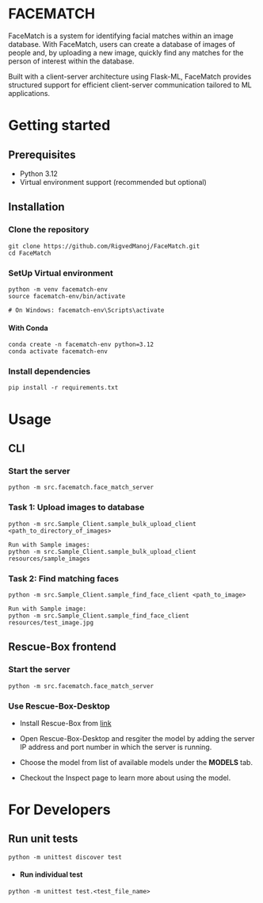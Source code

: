 # FACEMATCH

FaceMatch is a system for identifying facial matches within an image database. With FaceMatch, users can create a database of images of people and, by uploading a new image, quickly find any matches for the person of interest within the database. 

Built with a client-server architecture using Flask-ML, FaceMatch provides structured support for efficient client-server communication tailored to ML applications.


# Getting started

## Prerequisites

- Python 3.12 
- Virtual environment support (recommended but optional)

## Installation

### Clone the repository

```
git clone https://github.com/RigvedManoj/FaceMatch.git
cd FaceMatch
```

### SetUp Virtual environment

```
python -m venv facematch-env
source facematch-env/bin/activate  

# On Windows: facematch-env\Scripts\activate
```

#### With Conda

```
conda create -n facematch-env python=3.12
conda activate facematch-env
```

### Install dependencies

```
pip install -r requirements.txt
```
# Usage

## CLI

### Start the server
```
python -m src.facematch.face_match_server
```

### Task 1: Upload images to database
```
python -m src.Sample_Client.sample_bulk_upload_client <path_to_directory_of_images>

Run with Sample images:
python -m src.Sample_Client.sample_bulk_upload_client resources/sample_images
```

### Task 2: Find matching faces
```
python -m src.Sample_Client.sample_find_face_client <path_to_image>

Run with Sample image:
python -m src.Sample_Client.sample_find_face_client resources/test_image.jpg
```

## Rescue-Box frontend

### Start the server
```
python -m src.facematch.face_match_server
```

### Use Rescue-Box-Desktop

- Install Rescue-Box from [link](https://github.com/UMass-Rescue/RescueBox-Desktop)

- Open Rescue-Box-Desktop and resgiter the model by adding the server IP address and port number in which the server is running.

- Choose the model from list of available models under the **MODELS** tab.

- Checkout the Inspect page to learn more about using the model.

# For Developers
## Run unit tests

```
python -m unittest discover test
```
- #### Run individual test

```
python -m unittest test.<test_file_name>
```


